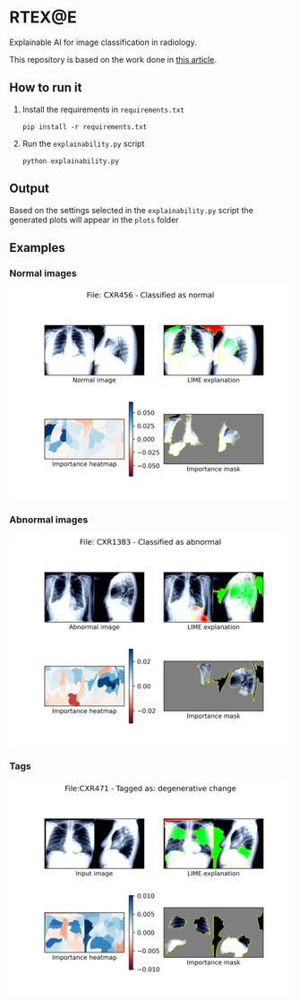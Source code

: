 # RTEX@E

Explainable AI for image classification in radiology.


This repository is based on the work done in [this article](https://academic.oup.com/jamia/article/28/8/1651/6242739).

## How to run it

1. Install the requirements in `requirements.txt`
    ```
   pip install -r requirements.txt
   ```
2. Run the `explainability.py` script
    ```
   python explainability.py
   ```
   
## Output
Based on the settings selected in the `explainability.py` script the generated plots will appear in the `plots` folder

## Examples

### Normal images

![](examples/normal/CXR456_output.png)

### Abnormal images

![](examples/abnormal/CXR1383_output.png)

### Tags

![](examples/tags/CXR471-degenerative%20change_output.png)